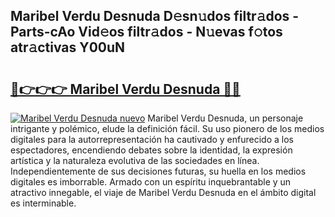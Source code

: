 ## Maribel Verdu Desnuda D𝚎sn𝚞dos filtr𝚊dos - Parts-cAo Vid𝚎os filtr𝚊dos - N𝚞evas f𝚘tos atr𝚊ctivas Y00uN

# <h2><a href="http://mb605vd.tromn.icu/?c=Maribel+Verdu+Desnuda">🔗👉👉👉 Maribel Verdu Desnuda 🔗🔗</a></h2>

[![Maribel Verdu Desnuda nuevo](https://i.imgur.com/pEAQMta.gif)](http://mb605vd.tromn.icu/?c=Maribel+Verdu+Desnuda)
Maribel Verdu Desnuda, un personaje intrigante y polémico, elude la definición fácil. Su uso pionero de los medios digitales para la autorrepresentación ha cautivado y enfurecido a los espectadores, encendiendo debates sobre la identidad, la expresión artística y la naturaleza evolutiva de las sociedades en línea. Independientemente de sus decisiones futuras, su huella en los medios digitales es imborrable. Armado con un espíritu inquebrantable y un atractivo innegable, el viaje de Maribel Verdu Desnuda en el ámbito digital es interminable.
